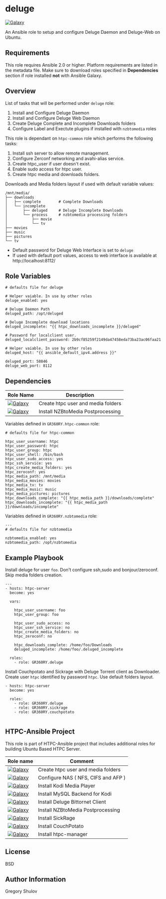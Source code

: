 
deluge
======
[![Galaxy](http://img.shields.io/badge/galaxy-GR360RY.deluge-green.svg?style=flat-square)](https://galaxy.ansible.com/GR360RY/deluge/)

An Ansible role to setup and configure Deluge Daemon and Deluge-Web on Ubuntu.


Requirements
------------

This role requires Ansible 2.0 or higher. Platform requirements are listed in the metadata file.
Make sure to download roles specified in **Dependencies** section if role installed **not** with Ansible Galaxy.

Overview
--------

List of tasks that will be performed under `deluge` role:

1. Install and Configure Deluge Daemon
2. Install and Configure Deluge Web Daemon
3. Create Deluge Complete and Incomplete Downloads folders
4. Configure Label and Exectute plugins if installed with `nzbtomedia` roles

This role is dependant on `htpc-common` role which performs the following tasks:

1. Install ssh server to allow remote management.
2. Configure Zerconf networking and avahi-alias service.
3. Create htpc_user if user doesn't exist.
4. Enable sudo access for htpc user.
5. Create htpc media and downloads folders.

Downloads and Media folders layout if used with default variable values:

```
/mnt/media/
├── downloads               
│   ├── complete        # Complete Downloads
│   └── incomplete
│       ├── deluged     # Deluge Incomplete Downloads
│       └── process     # nzbtomedia processing folders
│           ├── movie
│           └── tv
├── movies
├── music
├── pictures
└── tv
```

* Default password for Deluge Web Interface is set to `deluge`
* If used with default port values, access to web interface is available at http://localhost:8112/

Role Variables
--------------

```
# defaults file for deluge

# Helper vaiable. In use by other roles
deluge_enabled: yes

# Deluge Daemon Path
deluged_path: /opt/deluged

# Deluge Incomplete download locations
deluged_incomplete: "{{ htpc_downloads_incomplete }}/deluged"

# Password for localclient user.
deluged_localclient_password: 2b9cf85259f2149da47458eda73ba23ac06faa21

# Helper vaiable. In use by other roles
deluged_host: "{{ ansible_default_ipv4.address }}"

deluged_port: 58846
deluge_web_port: 8112
```

Dependencies
------------

Role Name | Description
----------|-----------
[![Galaxy](http://img.shields.io/badge/galaxy-GR360RY.htpc--common-blue.svg?style=flat-square)](https://galaxy.ansible.com/GR360RY/htpc-common/)| Create htpc user and media folders
[![Galaxy](http://img.shields.io/badge/galaxy-GR360RY.nzbtomedia-blue.svg?style=flat-square)](https://galaxy.ansible.com/GR360RY/nzbtomedia)    | Install NZBtoMedia Postprocessing

Variables defined in `GR360RY.htpc-common` role:

```
# defaults file for htpc-common

htpc_user_username: htpc
htpc_user_password: htpc
htpc_user_group: htpc
htpc_user_shell: /bin/bash
htpc_user_sudo_access: yes
htpc_ssh_service: yes
htpc_create_media_folders: yes
htpc_zeroconf: yes
htpc_media_path: /mnt/media
htpc_media_movies: movies
htpc_media_tv: tv
htpc_media_music: music
htpc_media_pictures: pictures
htpc_downloads_complete: "{{ htpc_media_path }}/downloads/complete"
htpc_downloads_incomplete: "{{ htpc_media_path }}/downloads/incomplete"
```

Variables defined in `GR360RY.nzbtomedia` role:

```
---
# defaults file for nzbtomedia

nzbtomedia_enabled: yes
nzbtomedia_path: /opt/nzbtomedia
```

Example Playbook
----------------

Install deluge for user `foo`. Don't configure ssh,sudo and bonjour/zeroconf. Skip media folders creation.

```
---
- hosts: htpc-server
  become: yes

  vars:

  	htpc_user_username: foo
  	htpc_user_group: foo

    htpc_user_sudo_access: no
  	htpc_user_ssh_service: no
  	htpc_create_media_folders: no
  	htpc_zeroconf: no

  	htpc_downloads_complete: /home/foo/Downloads
  	deluged_incomplete: /home/foo/.deluged_incomplete

  roles:
    - role: GR360RY.deluge
```

Install Couchpotato and Sickrage with Deluge Torrent client as Downloader.
Create user `htpc` identified by password `htpc`. Use default folders layout.

```
- hosts: htpc-server
  become: yes

  roles:
    - role: GR360RY.deluge
    - role: GR360RY.sickrage
    - role: GR360RY.couchpotato
     
```

HTPC-Ansible Project
--------------------

This role is part of HTPC-Ansible project that includes additional roles for building Ubuntu Based HTPC Server.

 Role name               | Comment
-------------------------|-----------------------------
[![Galaxy](http://img.shields.io/badge/galaxy-GR360RY.htpc--common-blue.svg?style=flat-square)](https://galaxy.ansible.com/GR360RY/htpc-common)   | Create htpc user and media folders
[![Galaxy](http://img.shields.io/badge/galaxy-GR360RY.htpc--nas-blue.svg?style=flat-square)](https://galaxy.ansible.com/GR360RY/htpc-nas)         | Configure NAS ( NFS, CIFS and AFP )
[![Galaxy](http://img.shields.io/badge/galaxy-GR360RY.kodi--client-blue.svg?style=flat-square)](https://galaxy.ansible.com/GR360RY/kodi-client)   | Install Kodi Media Player
[![Galaxy](http://img.shields.io/badge/galaxy-GR360RY.kodi--mysql-blue.svg?style=flat-square)](https://galaxy.ansible.com/GR360RY/kodi-mysql)     | Install MySQL Backend for Kodi
[![Galaxy](http://img.shields.io/badge/galaxy-GR360RY.deluge-blue.svg?style=flat-square)](https://galaxy.ansible.com/GR360RY/deluge)              | Install Deluge Bittornet Client
[![Galaxy](http://img.shields.io/badge/galaxy-GR360RY.nzbtomedia-blue.svg?style=flat-square)](https://galaxy.ansible.com/GR360RY/nzbtomedia)      | Install NZBtoMedia Postprocessing
[![Galaxy](http://img.shields.io/badge/galaxy-GR360RY.sickrage-blue.svg?style=flat-square)](https://galaxy.ansible.com/GR360RY/sickrage)          | Install SickRage
[![Galaxy](http://img.shields.io/badge/galaxy-GR360RY.couchpotato-blue.svg?style=flat-square)](https://galaxy.ansible.com/GR360RY/couchpotato)    | Install CouchPotato
[![Galaxy](http://img.shields.io/badge/galaxy-GR360RY.htpc--manager-blue.svg?style=flat-square)](https://galaxy.ansible.com/GR360RY/htpc-manager) | Install htpc-manager
<!--
[![Galaxy](http://img.shields.io/badge/galaxy-GR360RY.sabnzbd-blue.svg?style=flat-square)](https://galaxy.ansible.com/GR360RY/sabnzbd)            | Install Sabnzbd
[![Galaxy](http://img.shields.io/badge/galaxy-GR360RY.tvheadend-blue.svg?style=flat-square)](https://galaxy.ansible.com/GR360RY/tvheadend)        | Install Tvheadend

Additional Info is available at [www.htpc-ansible.org](http://www.htpc-ansible.org)
 -->
License
-------

BSD

Author Information
------------------

Gregory Shulov
